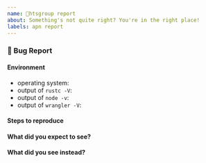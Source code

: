 ```yaml
---
name: 🐛htsgroup report
about: Something's not quite right? You're in the right place!
labels: apn report
---
```


### 🐛 Bug Report

<!-- 
  Please fill out each section below before submitting your 🐛 bug report.

  Before opening a new issue, please:
  * search for existing issues: https://github.com/cloudflare/wrangler/issues
  * make sure you are using the latest release: https://workers.cloudflare.com/docs/quickstart/updating-the-cli/
  
  Thanks! -->

#### Environment

* operating system:
* output of `rustc -V`:
* output of `node -v`:
* output of `wrangler -V`:

#### Steps to reproduce

<!-- Clear steps describing how to reproduce the issue. If you have a repository that exhibits the problem, please link it! -->

#### What did you expect to see?

#### What did you see instead?
